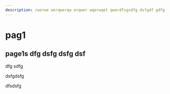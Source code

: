 ```yaml
---
description: rwerwe werqwerqw erqwer wqerwqet qwerdfsgsdfg dsfgdf gdfg
---
```


# pag1

## page1s dfg dsfg dsfg dsf

 dfg sdfg 

dsfgdsfg



dfsdsfg

